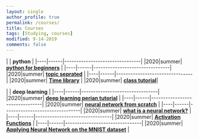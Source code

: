 ```yaml
---
layout: single
author_profile: true
permalink: /courses/
title: Courses
tags: [Studying, courses]
modified: 9-14-2019
comments: false
---
```



|           | **python**                    |
|----|------|--------------------------------|
|2020|summer| **<a href="https://www.udemy.com/course/pythonforbeginnersintro/learn/lecture/8257000#overview">python for beginners</a>**         |
|----|------|--------------------------------|
|2020|summer| **<a href="https://www.tutorialspoint.com/python/index.htm">topic seprated</a>** |
|----|------|--------------------------------|
|2020|summer| **<a href="https://sabzdanesh.com/%DA%A9%D8%A7%D8%B1-%D8%A8%D8%A7-%D8%B2%D9%85%D8%A7%D9%86-%D8%AF%D8%B1-%D9%BE%D8%A7%DB%8C%D8%AA%D9%88%D9%86-%D9%88-%DA%A9%D8%AA%D8%A7%D8%A8%D8%AE%D8%A7%D9%86%D9%87-time/">Time library</a>** |
|2020|summer| **<a href="https://sokanacademy.com/academy/courses/%D8%A2%D9%85%D9%88%D8%B2%D8%B4-%D9%BE%D8%A7%DB%8C%D8%AA%D9%88%D9%86/%D9%81%D8%B5%D9%84-%DB%B6-66/%D8%A2%D8%B4%D9%86%D8%A7%DB%8C%DB%8C-%D8%A8%D8%A7-%D9%85%D9%81%D9%87%D9%88%D9%85-class-%D8%AF%D8%B1-%D8%B2%D8%A8%D8%A7%D9%86-%D8%A8%D8%B1%D9%86%D8%A7%D9%85%D9%87%D9%86%D9%88%DB%8C%D8%B3%DB%8C-%D9%BE%D8%A7%DB%8C%D8%AA%D9%88%D9%86">class tutorial</a>**|

|           | **deep learning**                       |
|----|------|--------------------------------|
|2020|summer| **<a href="http://www.snrazavi.ir/dl-itrc/">deep learning  perian tutorial</a>**         |
|----|------|--------------------------------|
|2020|summer| **<a href="https://youtube.com/playlist?list=PLQVvvaa0QuDcjD5BAw2DxE6OF2tius3V3">neural network from scratch</a>** |
|----|------|--------------------------------|
|2020|summer| **<a href="https://www.youtube.com/watch?v=kft1AJ9WVDk">what is a neural network?</a>** |
|----|------|--------------------------------|
|2020|summer| **<a href="https://www.analyticssteps.com/blogs/7-types-activation-functions-neural-network">Activation Functions</a>**            |
|----|------|--------------------------------|
|2020|summer| **<a href="https://yashk2810.github.io/Applying-Convolutional-Neural-Network-on-the-MNIST-dataset/">Applying Neural Network on the MNIST dataset</a>** |
